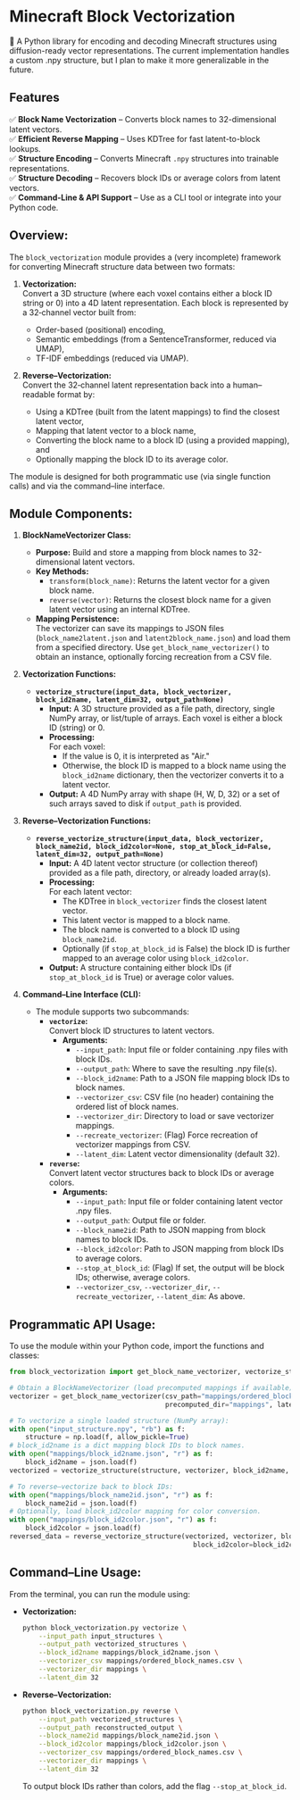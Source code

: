 # Minecraft Block Vectorization
🚀 A Python library for encoding and decoding Minecraft structures using diffusion-ready vector representations. The current implementation handles a custom .npy structure, but I plan to make it more generalizable in the future.

## Features
✅ **Block Name Vectorization** – Converts block names to 32-dimensional latent vectors.  
✅ **Efficient Reverse Mapping** – Uses KDTree for fast latent-to-block lookups.  
✅ **Structure Encoding** – Converts Minecraft `.npy` structures into trainable representations.  
✅ **Structure Decoding** – Recovers block IDs or average colors from latent vectors.  
✅ **Command-Line & API Support** – Use as a CLI tool or integrate into your Python code.

## Overview:

The `block_vectorization` module provides a (very incomplete) framework for converting Minecraft structure data between two formats:
1. **Vectorization:**  
   Convert a 3D structure (where each voxel contains either a block ID string or 0) into a 4D latent representation. Each block is represented by a 32‑channel vector built from:
   - Order-based (positional) encoding,
   - Semantic embeddings (from a SentenceTransformer, reduced via UMAP),
   - TF-IDF embeddings (reduced via UMAP).

2. **Reverse–Vectorization:**  
   Convert the 32‑channel latent representation back into a human–readable format by:
   - Using a KDTree (built from the latent mappings) to find the closest latent vector,
   - Mapping that latent vector to a block name,
   - Converting the block name to a block ID (using a provided mapping), and
   - Optionally mapping the block ID to its average color.

The module is designed for both programmatic use (via single function calls) and via the command–line interface.

## Module Components:

1. **BlockNameVectorizer Class:**  
   - **Purpose:** Build and store a mapping from block names to 32-dimensional latent vectors.
   - **Key Methods:**
     - `transform(block_name)`: Returns the latent vector for a given block name.
     - `reverse(vector)`: Returns the closest block name for a given latent vector using an internal KDTree.
   - **Mapping Persistence:**  
     The vectorizer can save its mappings to JSON files (`block_name2latent.json` and `latent2block_name.json`) and load them from a specified directory. Use `get_block_name_vectorizer()` to obtain an instance, optionally forcing recreation from a CSV file.

2. **Vectorization Functions:**
   - **`vectorize_structure(input_data, block_vectorizer, block_id2name, latent_dim=32, output_path=None)`**
     - **Input:** A 3D structure provided as a file path, directory, single NumPy array, or list/tuple of arrays. Each voxel is either a block ID (string) or 0.
     - **Processing:**  
       For each voxel:
         - If the value is 0, it is interpreted as "Air."
         - Otherwise, the block ID is mapped to a block name using the `block_id2name` dictionary, then the vectorizer converts it to a latent vector.
     - **Output:** A 4D NumPy array with shape (H, W, D, 32) or a set of such arrays saved to disk if `output_path` is provided.
     
3. **Reverse–Vectorization Functions:**
   - **`reverse_vectorize_structure(input_data, block_vectorizer, block_name2id, block_id2color=None, stop_at_block_id=False, latent_dim=32, output_path=None)`**
     - **Input:** A 4D latent vector structure (or collection thereof) provided as a file path, directory, or already loaded array(s).
     - **Processing:**  
       For each latent vector:
         - The KDTree in `block_vectorizer` finds the closest latent vector.
         - This latent vector is mapped to a block name.
         - The block name is converted to a block ID using `block_name2id`.
         - Optionally (if `stop_at_block_id` is False) the block ID is further mapped to an average color using `block_id2color`.
     - **Output:** A structure containing either block IDs (if `stop_at_block_id` is True) or average color values.
     
4. **Command–Line Interface (CLI):**
   - The module supports two subcommands:
     - **`vectorize`:**  
       Convert block ID structures to latent vectors.
       - **Arguments:**
         - `--input_path`: Input file or folder containing .npy files with block IDs.
         - `--output_path`: Where to save the resulting .npy file(s).
         - `--block_id2name`: Path to a JSON file mapping block IDs to block names.
         - `--vectorizer_csv`: CSV file (no header) containing the ordered list of block names.
         - `--vectorizer_dir`: Directory to load or save vectorizer mappings.
         - `--recreate_vectorizer`: (Flag) Force recreation of vectorizer mappings from CSV.
         - `--latent_dim`: Latent vector dimensionality (default 32).
     - **`reverse`:**  
       Convert latent vector structures back to block IDs or average colors.
       - **Arguments:**
         - `--input_path`: Input file or folder containing latent vector .npy files.
         - `--output_path`: Output file or folder.
         - `--block_name2id`: Path to JSON mapping from block names to block IDs.
         - `--block_id2color`: Path to JSON mapping from block IDs to average colors.
         - `--stop_at_block_id`: (Flag) If set, the output will be block IDs; otherwise, average colors.
         - `--vectorizer_csv`, `--vectorizer_dir`, `--recreate_vectorizer`, `--latent_dim`: As above.
         
## Programmatic API Usage:

To use the module within your Python code, import the functions and classes:

```python
from block_vectorization import get_block_name_vectorizer, vectorize_structure, reverse_vectorize_structure

# Obtain a BlockNameVectorizer (load precomputed mappings if available)
vectorizer = get_block_name_vectorizer(csv_path="mappings/ordered_block_names.csv",
                                       precomputed_dir="mappings", latent_dim=32)

# To vectorize a single loaded structure (NumPy array):
with open("input_structure.npy", "rb") as f:
    structure = np.load(f, allow_pickle=True)
# block_id2name is a dict mapping block IDs to block names.
with open("mappings/block_id2name.json", "r") as f:
    block_id2name = json.load(f)
vectorized = vectorize_structure(structure, vectorizer, block_id2name, latent_dim=32)

# To reverse–vectorize back to block IDs:
with open("mappings/block_name2id.json", "r") as f:
    block_name2id = json.load(f)
# Optionally, load block_id2color mapping for color conversion.
with open("mappings/block_id2color.json", "r") as f:
    block_id2color = json.load(f)
reversed_data = reverse_vectorize_structure(vectorized, vectorizer, block_name2id,
                                              block_id2color=block_id2color, stop_at_block_id=False, latent_dim=32)
```

## Command–Line Usage:

From the terminal, you can run the module using:

- **Vectorization:**
  ```bash
  python block_vectorization.py vectorize \
      --input_path input_structures \
      --output_path vectorized_structures \
      --block_id2name mappings/block_id2name.json \
      --vectorizer_csv mappings/ordered_block_names.csv \
      --vectorizer_dir mappings \
      --latent_dim 32
  ```
  
- **Reverse–Vectorization:**
  ```bash
  python block_vectorization.py reverse \
      --input_path vectorized_structures \
      --output_path reconstructed_output \
      --block_name2id mappings/block_name2id.json \
      --block_id2color mappings/block_id2color.json \
      --vectorizer_csv mappings/ordered_block_names.csv \
      --vectorizer_dir mappings \
      --latent_dim 32
  ```
  To output block IDs rather than colors, add the flag `--stop_at_block_id`.
